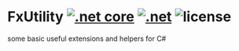 # FxUtility [![.net core](https://img.shields.io/badge/color-1.0.1-ff69b4.svg?maxAge=2592000&label=.net%20core%20)](https://www.microsoft.com/net/download) [![.net](https://img.shields.io/badge/color-4.6.1-ff69b4.svg?maxAge=2592000&label=.net%20)](https://www.microsoft.com/net/download) ![license](https://img.shields.io/github/license/mashape/apistatus.svg?maxAge=2592000)
some basic useful extensions and helpers for C#
